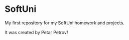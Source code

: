 # SoftUni
My first repository for my SoftUni homework and projects.

It was created by Petar Petrov!
